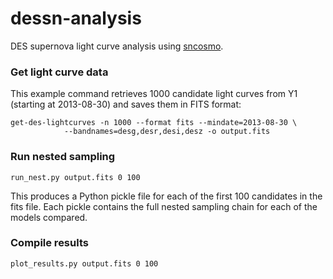 dessn-analysis
==============


DES supernova light curve analysis using
[sncosmo](http://github.com/sncosmo/sncosmo).

### Get light curve data

This example command retrieves 1000 candidate light curves from Y1
(starting at 2013-08-30) and saves them in FITS format:

```
get-des-lightcurves -n 1000 --format fits --mindate=2013-08-30 \
		    --bandnames=desg,desr,desi,desz -o output.fits
```

### Run nested sampling

```
run_nest.py output.fits 0 100
```

This produces a Python pickle file for each of the first 100
candidates in the fits file. Each pickle contains the full nested sampling
chain for each of the models compared.

### Compile results

```
plot_results.py output.fits 0 100
```